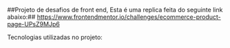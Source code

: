 ##Projeto de desafios de front end, Esta é uma replica feita do seguinte link abaixo:##
https://www.frontendmentor.io/challenges/ecommerce-product-page-UPsZ9MJp6

Tecnologias utilizadas no projeto:
